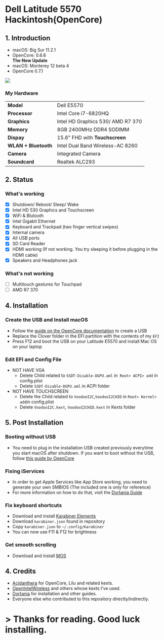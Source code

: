 

# **Dell Latitude 5570 Hackintosh(OpenCore)**

## **1. Introduction**
-   macOS: Big Sur 11.2.1
-   OpenCore: 0.6.6 <br/>
**The New Update**
- macOS: Monterey 12 beta 4
- OpenCore 0.7.1

<img src="https://github.com/manhhungdoan/hackintosh/blob/main/Screen%20Shot.png">

### **My Hardware**
<table>
<tr>
    <td><strong>Model</td>
    <td>Dell E5570</td>
</tr>
<tr>
    <td><strong>Processor</td>
    <td>Intel Core i7-6820HQ</td>
</tr>
	<tr>
		<td><strong>Graphics</strong></td>
		<td>Intel HD Graphics 530/ AMD R7 370</td>
	</tr>
	<tr>
		<td><strong>Memory</strong></td>
		<td>8GB 2400MHz DDR4 SODIMM</td>
	</tr>
	<tr>
		<td><strong>Dispay</strong></td>
		<td>15.6" FHD with <strong>Touchscreen</strong></td>
	</tr>
	<tr>
		<td><strong>WLAN + Bluetooth</strong></td>
		<td>Intel Dual Band Wireless-AC 8260</td>
	</tr>
	<tr>
		<td><strong>Camera</strong></td>
		<td>Integrated Camera</td>
	</tr>
	<tr>
		<td><strong>Soundcard</strong></td>
		<td>Realtek ALC293</td>
	</tr>
</table>

## **2. Status**
  ### **What's working**
  - [x] Shutdown/ Reboot/ Sleep/ Wake
  - [x] Intel HD 530 Graphics and Touchscreen 
  - [x] WiFi & Blutooth
   - [x] Intel Gigabit Ethernet
  - [x] Keyboard and Trackpad (two finger vertical swipes)
  - [x] Internal camera
  - [x] All USB ports
  - [x] SD Card Reader
  - [x] HDMI working (If not working. You try sleeping it before plugging in the HDMI cable)
  - [x] Speakers and Headphones jack
  ### **What's not working**
  - [ ] Multitouch gestures for Touchpad
  - [ ] AMD R7 370
 
## 4. Installation
### Create the USB and Install macOS
- Follow the [guide on the OpenCore documentation](https://dortania.github.io/OpenCore-Install-Guide/installer-guide/) to create a USB
-  Replace the Clover folder in the EFI partition with the contents of  my `EFI`
- Press F12 and boot the USB on your Latitude E5570 and install Mac OS on your laptop

### Edit EFI and Config File
- NOT HAVE VGA
	- Delete Child related to `SSDT-Disable-DGPU.aml` in` Root> ACPI> add` in config.plist
	- Delete `SSDT-Disable-DGPU.aml` in ACPI folder
- NOT HAVE TOUCHSCREEN
	-  Delete the Child related to `VoodooI2C`,`VoodooI2CHID` in `Root> Kernel> add`in config.plist
	- Delete `VoodooI2C.kext`,  `VoodooI2CHID.kext` in Kexts folder

## 5. Post Installation
### Booting without USB
- You need to plug in the installation USB created previously everytime you start macOS after shutdown. If you want to boot without the USB, follow [this guide by OpenCore](https://dortania.github.io/OpenCore-Post-Install/universal/oc2hdd.html#grabbing-opencore-off-the-usb)

### Fixing iServices
- In order to get Apple Services like App Store working, you need to generate your own SMBIOS (The included one is only for reference)
- For more information on how to do that, visit the  [Dortania Guide](https://dortania.github.io/OpenCore-Post-Install/universal/iservices.html#generate-a-new-serial)

### Fix keyboard shortcuts
- Download and install  [Karabiner Elements](https://pqrs.org/osx/karabiner/)
-   Download  `karabiner.json` found in repository
-   Copy `karabiner.json` to `~/.config/Karabiner`
-   You can now use F11 & F12 for brightness

### Get smooth scrolling
-   Download and install  [MOS](https://mos.caldis.me/)

## 4. Credits
- [Acidanthera](https://github.com/acidanthera)  for OpenCore, Lilu and related kexts.
-   [OpenIntelWireless](https://github.com/OpenIntelWireless)  and others whose kexts I've used.
-   [Dortania](https://dortania.github.io/)  for installation and other guides.
-   Everyone else who contributed to this repository directly/indirectly.

# > Thanks for reading. Good luck installing.
